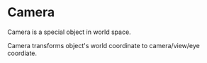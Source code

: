 ﻿# Camera
Camera is a special object in world space. 

Camera transforms object's world coordinate to camera/view/eye coordiate.

